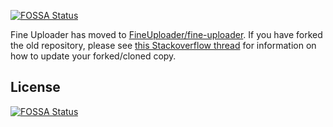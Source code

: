[![FOSSA Status](https://app.fossa.io/api/projects/git%2Bgithub.com%2FHartmarken%2Ffile-uploader.svg?type=shield)](https://app.fossa.io/projects/git%2Bgithub.com%2FHartmarken%2Ffile-uploader?ref=badge_shield)

Fine Uploader has moved to [FineUploader/fine-uploader](https://github.com/FineUploader/fine-uploader).  If you have forked the old
repository, please see [this Stackoverflow thread](http://stackoverflow.com/questions/5749246/how-do-i-change-which-github-project-i-forked-from) for information on how to update your forked/cloned copy.  


## License
[![FOSSA Status](https://app.fossa.io/api/projects/git%2Bgithub.com%2FHartmarken%2Ffile-uploader.svg?type=large)](https://app.fossa.io/projects/git%2Bgithub.com%2FHartmarken%2Ffile-uploader?ref=badge_large)